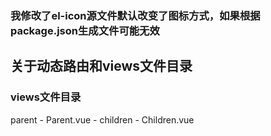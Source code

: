 ### 我修改了el-icon源文件默认改变了图标方式，如果根据package.json生成文件可能无效

## 关于动态路由和views文件目录
### views文件目录
parent
    - Parent.vue
    - children
        - Children.vue